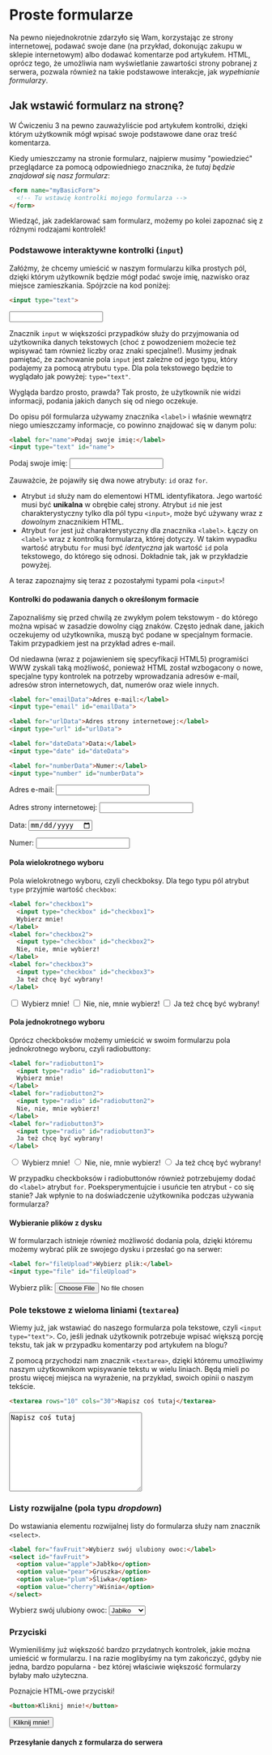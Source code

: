 # Proste formularze

Na pewno niejednokrotnie zdarzyło się Wam, korzystając ze strony internetowej, podawać swoje dane (na przykład, dokonując zakupu w sklepie internetowym) albo dodawać komentarze pod artykułem. HTML, oprócz tego, że umożliwia nam wyświetlanie zawartości strony pobranej z serwera, pozwala również na takie podstawowe interakcje, jak *wypełnianie formularzy*.

## Jak wstawić formularz na stronę?

W Ćwiczeniu 3 na pewno zauważyliście pod artykułem kontrolki, dzięki którym użytkownik mógł wpisać swoje podstawowe dane oraz treść komentarza.

Kiedy umieszczamy na stronie formularz, najpierw musimy "powiedzieć" przeglądarce za pomocą odpowiedniego znacznika, że *tutaj będzie znajdował się nasz formularz*:

```html
<form name="myBasicForm">
  <!-- Tu wstawię kontrolki mojego formularza -->
</form>
```

Wiedząć, jak zadeklarować sam formularz, możemy po kolei zapoznać się z różnymi rodzajami kontrolek!

### Podstawowe interaktywne kontrolki (`input`)

Załóżmy, że chcemy umieścić w naszym formularzu kilka prostych pól, dzięki którym użytkownik będzie mógł podać swoje imię, nazwisko oraz miejsce zamieszkania. Spójrzcie na kod poniżej:

```html
<input type="text">
```

<div class="example-wrapper">
  <input type="text">
</div>

Znacznik `input` w większości przypadków służy do przyjmowania od użytkownika danych tekstowych (choć z powodzeniem możecie też wpisywać tam również liczby oraz znaki specjalne!). Musimy jednak pamiętać, że zachowanie pola `input` jest zależne od jego typu, który podajemy za pomocą atrybutu `type`. Dla pola tekstowego będzie to wyglądało jak powyżej: `type="text"`.

Wygląda bardzo prosto, prawda? Tak prosto, że użytkownik nie widzi informacji, podania jakich danych się od niego oczekuje. 

Do opisu pól formularza używamy znacznika `<label>` i właśnie wewnątrz niego umieszczamy informacje, co powinno znajdować się w danym polu:

```html
<label for="name">Podaj swoje imię:</label>
<input type="text" id="name">
```

<div class="example-wrapper">
  <label for="name">Podaj swoje imię:</label>
  <input type="text" id="name">
</div>

Zauważcie, że pojawiły się dwa nowe atrybuty: `id` oraz `for`.

- Atrybut `id` służy nam do elementowi HTML identyfikatora. Jego wartość musi być **unikalna** w obrębie całej strony. Atrybut `id` nie jest charakterystyczny tylko dla pól typu `<input>`, może być używany wraz z *dowolnym* znacznikiem HTML.
- Atrybut `for` jest już charakterystyczny dla znacznika `<label>`. Łączy on `<label>` wraz z kontrolką formularza, której dotyczy. W takim wypadku wartość atrybutu `for` musi być *identyczna* jak wartość `id` pola tekstowego, do którego się odnosi. Dokładnie tak, jak w przykładzie powyżej.

A teraz zapoznajmy się teraz z pozostałymi typami pola `<input>`!

#### Kontrolki do podawania danych o określonym formacie

Zapoznaliśmy się przed chwilą ze zwykłym polem tekstowym - do którego można wpisać w zasadzie dowolny ciąg znaków. Często jednak dane, jakich oczekujemy od użytkownika, muszą być podane w specjalnym formacie. Takim przypadkiem jest na przykład adres e-mail.

Od niedawna (wraz z pojawieniem się specyfikacji HTML5) programiści WWW zyskali taką możliwość, ponieważ HTML został wzbogacony o nowe, specjalne typy kontrolek na potrzeby wprowadzania adresów e-mail, adresów stron internetowych, dat, numerów oraz wiele innych.

```html
<label for="emailData">Adres e-mail:</label>
<input type="email" id="emailData">

<label for="urlData">Adres strony internetowej:</label>
<input type="url" id="urlData">

<label for="dateData">Data:</label>
<input type="date" id="dateData">

<label for="numberData">Numer:</label>
<input type="number" id="numberData">
```

<div class="example-wrapper">
  <label for="emailData">Adres e-mail:</label>
  <input type="email" id="emailData">

  <label for="urlData">Adres strony internetowej:</label>
  <input type="url" id="urlData">

  <label for="dateData">Data:</label>
  <input type="date" id="dateData">

  <label for="numberData">Numer:</label>
  <input type="number" id="numberData">
</div>

#### Pola wielokrotnego wyboru

Pola wielokrotnego wyboru, czyli checkboksy. Dla tego typu pól atrybut `type` przyjmie wartość `checkbox`:

```html
<label for="checkbox1">
  <input type="checkbox" id="checkbox1">
  Wybierz mnie!
</label>
<label for="checkbox2">
  <input type="checkbox" id="checkbox2">
  Nie, nie, mnie wybierz!
</label>
<label for="checkbox3">
  <input type="checkbox" id="checkbox3">
  Ja też chcę być wybrany!
</label>
```

<div class="example-wrapper">
  <label for="checkbox1">
    <input type="checkbox" id="checkbox1">
    Wybierz mnie!
  </label>
  <label for="checkbox2">
    <input type="checkbox" id="checkbox2">
    Nie, nie, mnie wybierz!
  </label>
  <label for="checkbox3">
    <input type="checkbox" id="checkbox3">
    Ja też chcę być wybrany!
  </label>
</div>

#### Pola jednokrotnego wyboru

Oprócz checkboksów możemy umieścić w swoim formularzu pola jednokrotnego wyboru, czyli radiobuttony:

```html
<label for="radiobutton1">
  <input type="radio" id="radiobutton1">
  Wybierz mnie!
</label>
<label for="radiobutton2">
  <input type="radio" id="radiobutton2">
  Nie, nie, mnie wybierz!
</label>
<label for="radiobutton3">
  <input type="radio" id="radiobutton3">
  Ja też chcę być wybrany!
</label>
```

<div class="example-wrapper">
  <label for="radiobutton1">
    <input type="radio" id="radiobutton1">
    Wybierz mnie!
  </label>
  <label for="radiobutton2">
    <input type="radio" id="radiobutton2">
    Nie, nie, mnie wybierz!
  </label>
  <label for="radiobutton3">
    <input type="radio" id="radiobutton3">
    Ja też chcę być wybrany!
  </label>
</div>

W przypadku checkboksów i radiobuttonów również potrzebujemy dodać do `<label>` atrybut `for`. Poeksperymentujcie i usuńcie ten atrybut - co się stanie? Jak wpłynie to na doświadczenie użytkownika podczas używania formularza?

#### Wybieranie plików z dysku

W formularzach istnieje również możliwość dodania pola, dzięki któremu możemy wybrać plik ze swojego dysku i przesłać go na serwer:

```html
<label for="fileUpload">Wybierz plik:</label>
<input type="file" id="fileUpload">
```
<div class="example-wrapper">
  <label for="fileUpload">Wybierz plik:</label>
  <input type="file" id="fileUpload">
</div>

### Pole tekstowe z wieloma liniami (`textarea`)

Wiemy już, jak wstawiać do naszego formularza pola tekstowe, czyli `<input type="text">`. Co, jeśli jednak użytkownik potrzebuje wpisać większą porcję tekstu, tak jak w przypadku komentarzy pod artykułem na blogu?

Z pomocą przychodzi nam znacznik `<textarea>`, dzięki któremu umożliwimy naszym użytkownikom wpisywanie tekstu w wielu liniach. Będą mieli po prostu więcej miejsca na wyrażenie, na przykład, swoich opinii o naszym tekście.

```html
<textarea rows="10" cols="30">Napisz coś tutaj</textarea>
```

<div class="example-wrapper">
  <textarea rows="10" cols="30">Napisz coś tutaj</textarea>
</div>

### Listy rozwijalne (pola typu *dropdown*)

Do wstawiania elementu rozwijalnej listy do formularza służy nam znacznik `<select>`.

```html
<label for="favFruit">Wybierz swój ulubiony owoc:</label>
<select id="favFruit">
  <option value="apple">Jabłko</option>
  <option value="pear">Gruszka</option>
  <option value="plum">Śliwka</option>
  <option value="cherry">Wiśnia</option>
</select>
```

<div class="example-wrapper">
  <label for="favFruit">Wybierz swój ulubiony owoc:</label>
  <select id="favFruit">
    <option value="apple">Jabłko</option>
    <option value="pear">Gruszka</option>
    <option value="plum">Śliwka</option>
    <option value="cherry">Wiśnia</option>
  </select>
</div>

### Przyciski

Wymieniliśmy już większość bardzo przydatnych kontrolek, jakie można umieścić w formularzu. I na razie moglibyśmy na tym zakończyć, gdyby nie jedna, bardzo popularna - bez której właściwie większość formularzy byłaby mało użyteczna.

Poznajcie HTML-owe przyciski!

```html
<button>Kliknij mnie!</button>
```

<div class="example-wrapper">
  <button>Kliknij mnie!</button>
</div>


#### Przesyłanie danych z formularza do serwera

